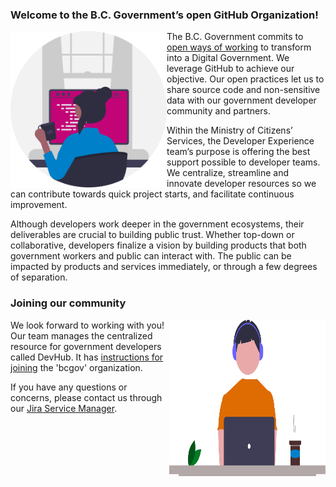 ### Welcome to the B.C. Government’s open GitHub Organization!

<img align="left" width="250" height="250" src="images/Programmer.png">

The B.C. Government commits to [open ways of working](https://digital.gov.bc.ca/policies-standards/dcop/open/) to transform into a Digital Government. We leverage GitHub to achieve our objective. Our open practices let us to share source code and non-sensitive data with our government developer community and partners.

Within the Ministry of Citizens’ Services, the Developer Experience team’s purpose is offering the best support possible to developer teams. We centralize, streamline and innovate developer resources so we can contribute towards quick project starts, and facilitate continuous improvement. 

Although developers work deeper in the government ecosystems, their deliverables are crucial to building public trust. Whether top-down or collaborative, developers finalize a vision by building products that both government workers and public can interact with. The public can be impacted by products and services immediately, or through a few degrees of separation.

### Joining our community 
<img align="right" width="250" height="250" src="images/Developer.png">

We look forward to working with you! Our team manages the centralized resource for government developers called DevHub. It has [instructions for joining](https://developer.gov.bc.ca/docs/default/component/bc-developer-guide/use-github-in-bcgov/bc-government-organizations-in-github/#directions-to-link-your-account-after-july-30) the 'bcgov' organization. 

If you have any questions or concerns, please contact us through our [Jira Service Manager](https://citz-do.atlassian.net/servicedesk/customer/portal/2).


